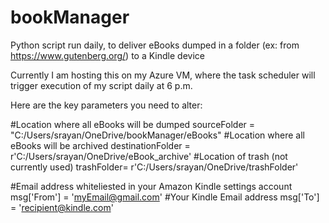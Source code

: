 # bookManager
Python script run daily, to deliver eBooks dumped in a folder (ex: from https://www.gutenberg.org/) to a Kindle device

Currently I am hosting this on my Azure VM, where the task scheduler will trigger execution of my script daily at 6 p.m.

Here are the key parameters you need to alter:

#Location where all eBooks will be dumped
sourceFolder = "C:/Users/srayan/OneDrive/bookManager/eBooks"
#Location where all eBooks will be archived
destinationFolder = r'C:/Users/srayan/OneDrive/eBook_archive'
#Location of trash (not currently used)
trashFolder= r'C:/Users/srayan/OneDrive/trashFolder'

#Email address whiteliested in your Amazon Kindle settings account
msg['From'] = 'myEmail@gmail.com'
#Your Kindle Email address 
msg['To'] = 'recipient@kindle.com'
